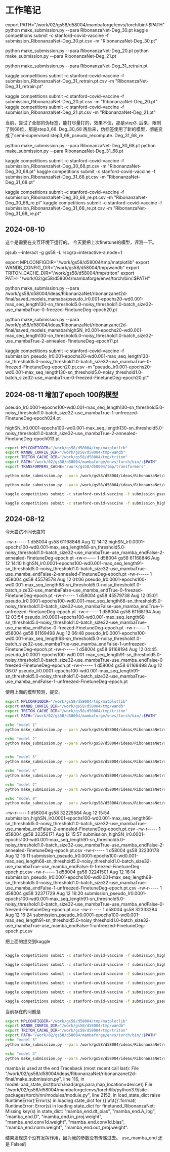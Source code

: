 # 工作笔记

                                                      

export PATH="/work/02/gs58/d58004/mambaforge/envs/torch/bin/:$PATH"
python make_submission.py --para RibonanzaNet-Deg_30.pt
kaggle competitions submit -c stanford-covid-vaccine -f submission_RibonanzaNet-Deg_30.pt.csv -m "RibonanzaNet-Deg_30.pt"

python make_submission.py --para RibonanzaNet-Deg_20.pt
python make_submission.py --para RibonanzaNet-Deg_21.pt

python make_submission.py --para RibonanzaNet-Deg_31_retrain.pt

kaggle competitions submit -c stanford-covid-vaccine -f submission_RibonanzaNet-Deg_31_retrain.pt.csv -m "RibonanzaNet-Deg_31_retrain.pt"


kaggle competitions submit -c stanford-covid-vaccine -f submission_RibonanzaNet-Deg_20.pt.csv -m "RibonanzaNet-Deg_20.pt"
kaggle competitions submit -c stanford-covid-vaccine -f submission_RibonanzaNet-Deg_21.pt.csv -m "RibonanzaNet-Deg_21.pt"


当前，尝试了全部的伪标签，能打尽量打的，效果不佳，那是step3.
后来，限制了到68位，那是step3_68.  Deg_30_68
再后来，伪标签使用了新的模型，彻底变成了semi-supervised step3_68_pseudo_recompute.  Deg_31_68_re

python make_submission.py --para RibonanzaNet-Deg_30_68.pt
python make_submission.py --para RibonanzaNet-Deg_31_68.pt


kaggle competitions submit -c stanford-covid-vaccine -f submission_RibonanzaNet-Deg_30_68.pt.csv -m "RibonanzaNet-Deg_30_68.pt"
kaggle competitions submit -c stanford-covid-vaccine -f submission_RibonanzaNet-Deg_31_68.pt.csv -m "RibonanzaNet-Deg_31_68.pt"

kaggle competitions submit -c stanford-covid-vaccine -f submission_RibonanzaNet-Deg_30_68_re.pt.csv -m "RibonanzaNet-Deg_30_68_re.pt"
kaggle competitions submit -c stanford-covid-vaccine -f submission_RibonanzaNet-Deg_31_68_re.pt.csv -m "RibonanzaNet-Deg_31_68_re.pt"

## 2024-08-10
这个是需要在交互环境下运行的。
今天要把上次finetune的模型，评测一下。

pjsub --interact -g gs58 -L rscgrp=interactive-a,node=1

export MPLCONFIGDIR="/work/gs58/d58004/tmp/matplotlib"
export WANDB_CONFIG_DIR="/work/gs58/d58004/tmp/wandb"
export TRITON_CACHE_DIR="/work/gs58/d58004/tmp/triton"
export PATH="/work/02/gs58/d58004/mambaforge/envs/torch/bin/:$PATH"

python make_submission.py --para /work/gs58/d58004/ideas/RibonanzaNet/ribonanzanet2d-final/saved_models_mamaba/pseudo_lr0.001-epochs20-wd0.001-max_seq_length130-sn_threshold5.0-noisy_threshold1.0-batch_size32-use_mambaTrue-0-freezed-FinetuneDeg-epoch20.pt

python make_submission.py --para /work/gs58/d58004/ideas/RibonanzaNet/ribonanzanet2d-final/saved_models_mamaba/highSN_lr0.001-epochs20-wd0.001-max_seq_length130-sn_threshold5.0-noisy_threshold1.0-batch_size32-use_mambaTrue-2-annealed-FinetuneDeg-epoch11.pt

kaggle competitions submit -c stanford-covid-vaccine -f submission_pseudo_lr0.001-epochs20-wd0.001-max_seq_length130-sn_threshold5.0-noisy_threshold1.0-batch_size32-use_mambaTrue-0-freezed-FinetuneDeg-epoch20.pt.csv -m "pseudo_lr0.001-epochs20-wd0.001-max_seq_length130-sn_threshold5.0-noisy_threshold1.0-batch_size32-use_mambaTrue-0-freezed-FinetuneDeg-epoch20.pt"
## 2024-08-11 增加了epoch 100的模型

pseudo_lr0.0001-epochs100-wd0.001-max_seq_length130-sn_threshold5.0-noisy_threshold1.0-batch_size32-use_mambaTrue-1-unfreezed-FinetuneDeg-epoch024.pt

highSN_lr0.0001-epochs100-wd0.001-max_seq_length130-sn_threshold5.0-noisy_threshold1.0-batch_size32-use_mambaTrue-2-annealed-FinetuneDeg-epoch013.pt

```bash
export MPLCONFIGDIR="/work/gs58/d58004/tmp/matplotlib"
export WANDB_CONFIG_DIR="/work/gs58/d58004/tmp/wandb"
export TRITON_CACHE_DIR="/work/gs58/d58004/tmp/triton"
export PATH="/work/02/gs58/d58004/mambaforge/envs/torch/bin/:$PATH"
export TRANSFORMERS_CACHE="/work/gs58/d58004/tmp/transformers"

python make_submission.py --para /work/gs58/d58004/ideas/RibonanzaNet/ribonanzanet2d-final/saved_models_mamaba/pseudo_lr0.0001-epochs100-wd0.001-max_seq_length130-sn_threshold5.0-noisy_threshold1.0-batch_size32-use_mambaTrue-1-unfreezed-FinetuneDeg-epoch024.pt

python make_submission.py --para /work/gs58/d58004/ideas/RibonanzaNet/ribonanzanet2d-final/saved_models_mamaba/highSN_lr0.0001-epochs100-wd0.001-max_seq_length130-sn_threshold5.0-noisy_threshold1.0-batch_size32-use_mambaTrue-2-annealed-FinetuneDeg-epoch013.pt

kaggle competitions submit -c stanford-covid-vaccine -f submission_pseudo_lr0.0001-epochs100-wd0.001-max_seq_length130-sn_threshold5.0-noisy_threshold1.0-batch_size32-use_mambaTrue-1-unfreezed-FinetuneDeg-epoch024.pt.csv -m "pseudo_lr0.0001-epochs100-wd0.001-max_seq_length130-sn_threshold5.0-noisy_threshold1.0-batch_size32-use_mambaTrue-1-unfreezed-FinetuneDeg-epoch024.pt"

kaggle competitions submit -c stanford-covid-vaccine -f submission_highSN_lr0.0001-epochs100-wd0.001-max_seq_length130-sn_threshold5.0-noisy_threshold1.0-batch_size32-use_mambaTrue-2-annealed-FinetuneDeg-epoch013.pt.csv -m "highSN_lr0.0001-epochs100-wd0.001-max_seq_length130-sn_threshold5.0-noisy_threshold1.0-batch_size32-use_mambaTrue-2-annealed-FinetuneDeg-epoch013.pt"

```
## 2024-08-12
今天尝试不同长度的 

-rw-r----- 1 d58004 gs58 61168846 Aug 12 14:12 highSN_lr0.0001-epochs100-wd0.001-max_seq_length68-sn_threshold5.0-noisy_threshold1.0-batch_size32-use_mambaTrue-use_mamba_endFalse-2-annealed-FinetuneDeg-epoch.pt
-rw-r----- 1 d58004 gs58 61168846 Aug 12 14:10 highSN_lr0.0001-epochs100-wd0.001-max_seq_length91-sn_threshold5.0-noisy_threshold1.0-batch_size32-use_mambaTrue-use_mamba_endFalse-2-annealed-FinetuneDeg-epoch.pt
-rw-r----- 1 d58004 gs58 45578578 Aug 12 01:06 pseudo_lr0.0001-epochs100-wd0.001-max_seq_length68-sn_threshold5.0-noisy_threshold1.0-batch_size32-use_mambaFalse-use_mamba_endTrue-0-freezed-FinetuneDeg-epoch.pt
-rw-r----- 1 d58004 gs58 45579738 Aug 12 05:01 pseudo_lr0.0001-epochs100-wd0.001-max_seq_length68-sn_threshold5.0-noisy_threshold1.0-batch_size32-use_mambaFalse-use_mamba_endTrue-1-unfreezed-FinetuneDeg-epoch.pt
-rw-r----- 1 d58004 gs58 61168194 Aug 12 03:54 pseudo_lr0.0001-epochs100-wd0.001-max_seq_length68-sn_threshold5.0-noisy_threshold1.0-batch_size32-use_mambaTrue-use_mamba_endFalse-0-freezed-FinetuneDeg-epoch.pt
-rw-r----- 1 d58004 gs58 61169498 Aug 12 06:48 pseudo_lr0.0001-epochs100-wd0.001-max_seq_length68-sn_threshold5.0-noisy_threshold1.0-batch_size32-use_mambaTrue-use_mamba_endFalse-1-unfreezed-FinetuneDeg-epoch.pt
-rw-r----- 1 d58004 gs58 61168194 Aug 12 04:45 pseudo_lr0.0001-epochs100-wd0.001-max_seq_length91-sn_threshold5.0-noisy_threshold1.0-batch_size32-use_mambaTrue-use_mamba_endFalse-0-freezed-FinetuneDeg-epoch.pt
-rw-r----- 1 d58004 gs58 61169498 Aug 12 06:07 pseudo_lr0.0001-epochs100-wd0.001-max_seq_length91-sn_threshold5.0-noisy_threshold1.0-batch_size32-use_mambaTrue-use_mamba_endFalse-1-unfreezed-FinetuneDeg-epoch.pt

使用上面的模型预测，提交。
```bash
export MPLCONFIGDIR="/work/gs58/d58004/tmp/matplotlib"
export WANDB_CONFIG_DIR="/work/gs58/d58004/tmp/wandb"
export TRITON_CACHE_DIR="/work/gs58/d58004/tmp/triton"
export PATH="/work/02/gs58/d58004/mambaforge/envs/torch/bin/:$PATH"

echo "model 1"
python make_submission.py --para /work/gs58/d58004/ideas/RibonanzaNet/ribonanzanet2d-final/saved_models_mamaba/highSN_lr0.0001-epochs100-wd0.001-max_seq_length68-sn_threshold5.0-noisy_threshold1.0-batch_size32-use_mambaTrue-use_mamba_endFalse-2-annealed-FinetuneDeg-epoch.pt 

echo "model 2"
python make_submission.py --para /work/gs58/d58004/ideas/RibonanzaNet/ribonanzanet2d-final/saved_models_mamaba/highSN_lr0.0001-epochs100-wd0.001-max_seq_length91-sn_threshold5.0-noisy_threshold1.0-batch_size32-use_mambaTrue-use_mamba_endFalse-2-annealed-FinetuneDeg-epoch.pt


echo "model 5"
python make_submission.py --para /work/gs58/d58004/ideas/RibonanzaNet/ribonanzanet2d-final/saved_models_mamaba/pseudo_lr0.0001-epochs100-wd0.001-max_seq_length68-sn_threshold5.0-noisy_threshold1.0-batch_size32-use_mambaTrue-use_mamba_endFalse-0-freezed-FinetuneDeg-epoch.pt

echo "model 6"
python make_submission.py --para /work/gs58/d58004/ideas/RibonanzaNet/ribonanzanet2d-final/saved_models_mamaba/pseudo_lr0.0001-epochs100-wd0.001-max_seq_length68-sn_threshold5.0-noisy_threshold1.0-batch_size32-use_mambaTrue-use_mamba_endFalse-1-unfreezed-FinetuneDeg-epoch.pt

echo "model 7"
python make_submission.py --para /work/gs58/d58004/ideas/RibonanzaNet/ribonanzanet2d-final/saved_models_mamaba/pseudo_lr0.0001-epochs100-wd0.001-max_seq_length91-sn_threshold5.0-noisy_threshold1.0-batch_size32-use_mambaTrue-use_mamba_endFalse-0-freezed-FinetuneDeg-epoch.pt

echo "model 8"
python make_submission.py --para /work/gs58/d58004/ideas/RibonanzaNet/ribonanzanet2d-final/saved_models_mamaba/pseudo_lr0.0001-epochs100-wd0.001-max_seq_length91-sn_threshold5.0-noisy_threshold1.0-batch_size32-use_mambaTrue-use_mamba_endFalse-1-unfreezed-FinetuneDeg-epoch.pt

```

-rw-r----- 1 d58004 gs58 32225584 Aug 12 15:54 submission_highSN_lr0.0001-epochs100-wd0.001-max_seq_length68-sn_threshold5.0-noisy_threshold1.0-batch_size32-use_mambaTrue-use_mamba_endFalse-2-annealed-FinetuneDeg-epoch.pt.csv
-rw-r----- 1 d58004 gs58 32356171 Aug 12 15:57 submission_highSN_lr0.0001-epochs100-wd0.001-max_seq_length91-sn_threshold5.0-noisy_threshold1.0-batch_size32-use_mambaTrue-use_mamba_endFalse-2-annealed-FinetuneDeg-epoch.pt.csv
-rw-r----- 1 d58004 gs58 32230178 Aug 12 16:11 submission_pseudo_lr0.0001-epochs100-wd0.001-max_seq_length68-sn_threshold5.0-noisy_threshold1.0-batch_size32-use_mambaTrue-use_mamba_endFalse-0-freezed-FinetuneDeg-epoch.pt.csv
-rw-r----- 1 d58004 gs58 32241501 Aug 12 16:14 submission_pseudo_lr0.0001-epochs100-wd0.001-max_seq_length68-sn_threshold5.0-noisy_threshold1.0-batch_size32-use_mambaTrue-use_mamba_endFalse-1-unfreezed-FinetuneDeg-epoch.pt.csv
-rw-r----- 1 d58004 gs58 32371729 Aug 12 16:20 submission_pseudo_lr0.0001-epochs100-wd0.001-max_seq_length91-sn_threshold5.0-noisy_threshold1.0-batch_size32-use_mambaTrue-use_mamba_endFalse-0-freezed-FinetuneDeg-epoch.pt.csv
-rw-r----- 1 d58004 gs58 32333284 Aug 12 16:24 submission_pseudo_lr0.0001-epochs100-wd0.001-max_seq_length91-sn_threshold5.0-noisy_threshold1.0-batch_size32-use_mambaTrue-use_mamba_endFalse-1-unfreezed-FinetuneDeg-epoch.pt.csv

把上面的提交到kaggle

```bash

kaggle competitions submit -c stanford-covid-vaccine -f submission_highSN_lr0.0001-epochs100-wd0.001-max_seq_length68-sn_threshold5.0-noisy_threshold1.0-batch_size32-use_mambaTrue-use_mamba_endFalse-2-annealed-FinetuneDeg-epoch.pt.csv -m "submission_highSN_lr0.0001-epochs100-wd0.001-max_seq_length68-sn_threshold5.0-noisy_threshold1.0-batch_size32-use_mambaTrue-use_mamba_endFalse-2-annealed-FinetuneDeg-epoch.pt"

kaggle competitions submit -c stanford-covid-vaccine -f submission_highSN_lr0.0001-epochs100-wd0.001-max_seq_length91-sn_threshold5.0-noisy_threshold1.0-batch_size32-use_mambaTrue-use_mamba_endFalse-2-annealed-FinetuneDeg-epoch.pt.csv -m "submission_highSN_lr0.0001-epochs100-wd0.001-max_seq_length91-sn_threshold5.0-noisy_threshold1.0-batch_size32-use_mambaTrue-use_mamba_endFalse-2-annealed-FinetuneDeg-epoch.pt"

kaggle competitions submit -c stanford-covid-vaccine -f submission_pseudo_lr0.0001-epochs100-wd0.001-max_seq_length68-sn_threshold5.0-noisy_threshold1.0-batch_size32-use_mambaTrue-use_mamba_endFalse-0-freezed-FinetuneDeg-epoch.pt.csv -m "submission_pseudo_lr0.0001-epochs100-wd0.001-max_seq_length68-sn_threshold5.0-noisy_threshold1.0-batch_size32-use_mambaTrue-use_mamba_endFalse-0-freezed-FinetuneDeg-epoch.pt"

kaggle competitions submit -c stanford-covid-vaccine -f submission_pseudo_lr0.0001-epochs100-wd0.001-max_seq_length68-sn_threshold5.0-noisy_threshold1.0-batch_size32-use_mambaTrue-use_mamba_endFalse-1-unfreezed-FinetuneDeg-epoch.pt.csv -m "submission_pseudo_lr0.0001-epochs100-wd0.001-max_seq_length68-sn_threshold5.0-noisy_threshold1.0-batch_size32-use_mambaTrue-use_mamba_endFalse-1-unfreezed-FinetuneDeg-epoch.pt"

kaggle competitions submit -c stanford-covid-vaccine -f submission_pseudo_lr0.0001-epochs100-wd0.001-max_seq_length91-sn_threshold5.0-noisy_threshold1.0-batch_size32-use_mambaTrue-use_mamba_endFalse-0-freezed-FinetuneDeg-epoch.pt.csv -m "submission_pseudo_lr0.0001-epochs100-wd0.001-max_seq_length91-sn_threshold5.0-noisy_threshold1.0-batch_size32-use_mambaTrue-use_mamba_endFalse-0-freezed-FinetuneDeg-epoch.pt"

kaggle competitions submit -c stanford-covid-vaccine -f submission_pseudo_lr0.0001-epochs100-wd0.001-max_seq_length91-sn_threshold5.0-noisy_threshold1.0-batch_size32-use_mambaTrue-use_mamba_endFalse-1-unfreezed-FinetuneDeg-epoch.pt.csv -m "submission_pseudo_lr0.0001-epochs100-wd0.001-max_seq_length91-sn_threshold5.0-noisy_threshold1.0-batch_size32-use_mambaTrue-use_mamba_endFalse-1-unfreezed-FinetuneDeg-epoch.pt"

```

当前存在的问题是

```bash
export MPLCONFIGDIR="/work/gs58/d58004/tmp/matplotlib"
export WANDB_CONFIG_DIR="/work/gs58/d58004/tmp/wandb"
export TRITON_CACHE_DIR="/work/gs58/d58004/tmp/triton"
export PATH="/work/02/gs58/d58004/mambaforge/envs/torch/bin/:$PATH"
echo "model 3"
python make_submission.py --para /work/gs58/d58004/ideas/RibonanzaNet/ribonanzanet2d-final/saved_models_mamaba/pseudo_lr0.0001-epochs100-wd0.001-max_seq_length68-sn_threshold5.0-noisy_threshold1.0-batch_size32-use_mambaFalse-use_mamba_endTrue-0-freezed-FinetuneDeg-epoch.pt --config_path configs/pairwise_no_mamba.yaml

echo "model 4"
python make_submission.py --para /work/gs58/d58004/ideas/RibonanzaNet/ribonanzanet2d-final/saved_models_mamaba/pseudo_lr0.0001-epochs100-wd0.001-max_seq_length68-sn_threshold5.0-noisy_threshold1.0-batch_size32-use_mambaFalse-use_mamba_endTrue-1-unfreezed-FinetuneDeg-epoch.pt --config_path configs/pairwise_no_mamba.yaml
```

mamba is used at the end
Traceback (most recent call last):
  File "/work/02/gs58/d58004/ideas/RibonanzaNet/ribonanzanet2d-final/make_submission.py", line 116, in <module>
    model.load_state_dict(torch.load(args.para,map_location=device))
  File "/work/02/gs58/d58004/mambaforge/envs/torch/lib/python3.9/site-packages/torch/nn/modules/module.py", line 2152, in load_state_dict
    raise RuntimeError('Error(s) in loading state_dict for {}:\n\t{}'.format(
RuntimeError: Error(s) in loading state_dict for finetuned_RibonanzaNet:
        Missing key(s) in state_dict: "mamba_end.dt_bias", "mamba_end.A_log", "mamba_end.D", "mamba_end.in_proj.weight", "mamba_end.conv1d.weight", "mamba_end.conv1d.bias", "mamba_end.norm.weight", "mamba_end.out_proj.weight". 

结果发现这个没有发挥作用，因为我的参数没有传递过去。
use_mamba_end 还是 False的